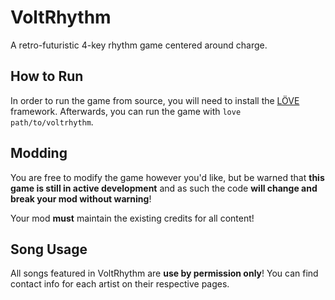 # VoltRhythm

A retro-futuristic 4-key rhythm game centered around charge.

## How to Run

In order to run the game from source, you will need to install the [LÖVE](https://love2d.org) framework. Afterwards, you can run the game with `love path/to/voltrhythm`.

## Modding

You are free to modify the game however you'd like, but be warned that **this game is still in active development** and as such the code **will change and break your mod without warning**!

Your mod **must** maintain the existing credits for all content!

## Song Usage

All songs featured in VoltRhythm are **use by permission only**! You can find contact info for each artist on their respective pages.